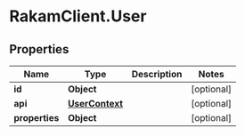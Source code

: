 # RakamClient.User

## Properties
Name | Type | Description | Notes
------------ | ------------- | ------------- | -------------
**id** | **Object** |  | [optional] 
**api** | [**UserContext**](UserContext.md) |  | [optional] 
**properties** | **Object** |  | [optional] 


